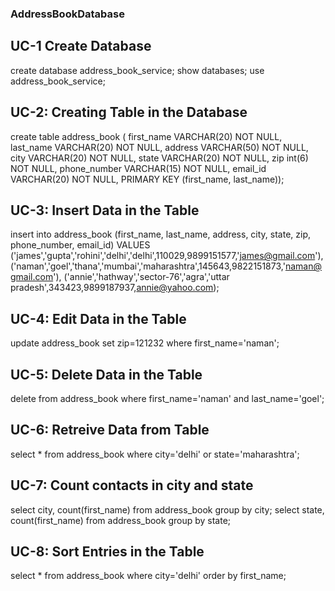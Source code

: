 ### AddressBookDatabase

## UC-1 Create Database
create database address_book_service;
show databases;
use address_book_service;

## UC-2: Creating Table in the Database
create table address_book (
first_name   VARCHAR(20) NOT NULL,
last_name    VARCHAR(20) NOT NULL,
address      VARCHAR(50) NOT NULL,
city         VARCHAR(20) NOT NULL,
state        VARCHAR(20) NOT NULL,
zip          int(6) NOT NULL,
phone_number VARCHAR(15) NOT NULL,
email_id     VARCHAR(20) NOT NULL,
PRIMARY KEY  (first_name, last_name));

## UC-3: Insert Data in the Table
insert into address_book 
(first_name, last_name, address, city, state, zip, phone_number, email_id) VALUES
('james','gupta','rohini','delhi','delhi',110029,9899151577,'james@gmail.com'),
('naman','goel','thana','mumbai','maharashtra',145643,9822151873,'naman@gmail.com'),
('annie','hathway','sector-76','agra','uttar pradesh',343423,9899187937,annie@yahoo.com);

## UC-4: Edit Data in the Table
update address_book set zip=121232 where first_name='naman';

## UC-5: Delete Data in the Table
delete from address_book where first_name='naman' and last_name='goel';

## UC-6: Retreive Data from Table
select * from address_book where city='delhi' or state='maharashtra';

## UC-7: Count contacts in city and state
select city, count(first_name) from address_book group by city;
select state, count(first_name) from address_book group by state;

## UC-8: Sort Entries in the Table
select * from address_book where city='delhi' order by first_name;

